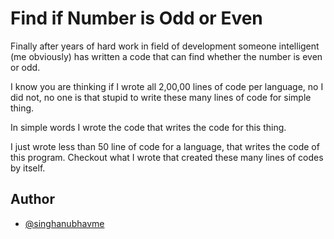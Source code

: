 
# Find if Number is Odd or Even

Finally after years of hard work in field of development someone intelligent (me obviously) has written a code that can find whether the number is even or odd.

I know you are thinking if I wrote all 2,00,00 lines of code per language, no I did not, no one is that stupid to write these many lines of code for simple thing.

In simple words I wrote the code that writes the code for this thing.

I just wrote less than 50 line of code for a language, that writes the code of this program.
Checkout what I wrote that created these many lines of codes by itself.



## Author

- [@singhanubhavme](https://www.github.com/singhanubhavme)
